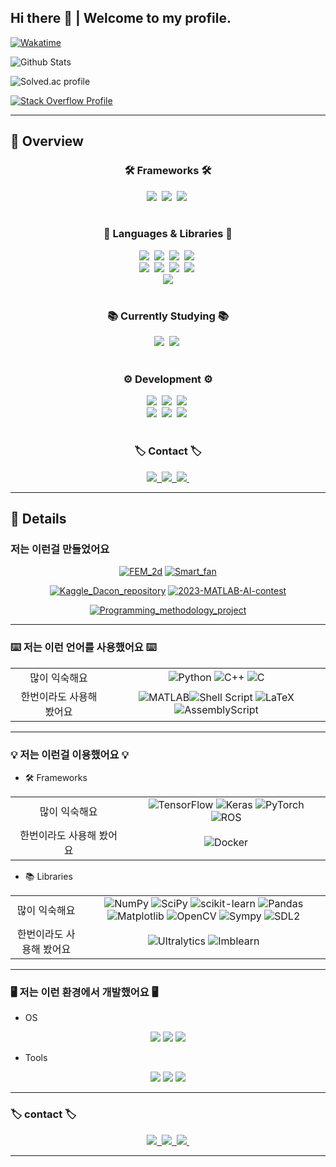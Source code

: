 ## Hi there 👋 | Welcome to my profile.

[![Wakatime](https://wakatime.com/badge/user/018c9bd2-282b-4441-9cb2-ba110af97f0d.svg)](https://wakatime.com/@jbw9964)

![Github Stats](https://github-readme-stats.vercel.app/api?username=jbw9964&show_icons=true&theme=vue)

![Solved.ac profile](http://mazassumnida.wtf/api/generate_badge?boj=jbw9964)

[![Stack Overflow Profile](https://stackoverflow-readme-profile.johannchopin.fr/profile/22402927?theme=dark)](https://stackoverflow.com/users/22402927/jiho-lee)

---

## :mag_right: Overview

<!------------------------------------ Frameworks ------------------------------------>
<h3 align="center">🛠️ Frameworks 🛠️</h3>
<div align="center">
  <img src="https://img.shields.io/badge/TensorFlow-%23FF6F00.svg?style=for-the-badge&logo=TensorFlow&logoColor=white" />&nbsp
  <img src="https://img.shields.io/badge/PyTorch-%23EE4C2C.svg?style=for-the-badge&logo=PyTorch&logoColor=white" />&nbsp
  <img src="https://img.shields.io/badge/ros-%230A0FF9.svg?style=for-the-badge&logo=ros&logoColor=white" />&nbsp
</div>
<br>
<!------------------------------------ Frameworks ------------------------------------>


<!------------------------------------ Languages & Libraries ------------------------------------>
<h3 align="center">🔖 Languages & Libraries 🔖</h3>
<div align="center">
  <img src="https://img.shields.io/badge/python-3670A0?style=for-the-badge&logo=python&logoColor=ffdd54" />&nbsp
  <img src="https://img.shields.io/badge/numpy-4d77cf.svg?style=for-the-badge&logo=numpy&logoColor=white" />&nbsp
  <img src="https://img.shields.io/badge/Matplotlib-11557c.svg?style=for-the-badge&logo=Matplotlib&logoColor=white" />&nbsp
  <img src="https://img.shields.io/badge/SciPy-%230C55A5.svg?style=for-the-badge&logo=scipy&logoColor=%white" />&nbsp
</div>

<div align="center">
    <img src="https://img.shields.io/badge/c-%2300599C.svg?style=for-the-badge&logo=c&logoColor=white" />&nbsp
    <img src="https://img.shields.io/badge/c++-%2300599C.svg?style=for-the-badge&logo=c%2B%2B&logoColor=white" />&nbsp
    <img src="https://img.shields.io/badge/OpenCV-27338e?style=for-the-badge&logo=OpenCV&logoColor=white" />&nbsp
    <img src="https://img.shields.io/badge/SDL2-gray?style=for-the-badge&logo=SDL2&logoColor=white" />&nbsp
</div>

<div align="center">
    <img src="https://img.shields.io/badge/matlab-orange?style=for-the-badge&logo=Matlab&logoColor=oragne" />
</div>
<br>
<!------------------------------------ Languages & Libraries ------------------------------------>


<!------------------------------------ Currently Studying ------------------------------------>
<h3 align="center">📚 Currently Studying 📚</h3>
<div align="center">
  <img src="https://img.shields.io/badge/TensorFlow-%23FF6F00.svg?style=for-the-badge&logo=TensorFlow&logoColor=white" />&nbsp
  <img src="https://img.shields.io/badge/PyTorch-%23EE4C2C.svg?style=for-the-badge&logo=PyTorch&logoColor=white" />&nbsp
</div>
<br>
<!------------------------------------ Currently Studying ------------------------------------>


<!------------------------------------ Development ------------------------------------>
<h3 align="center">⚙️ Development ⚙️</h3>
<div align="center">
    <img src="https://img.shields.io/badge/mac%20os-000000?style=for-the-badge&logo=apple&logoColor=white" />&nbsp
    <img src="https://img.shields.io/badge/Windows-0078D6?style=for-the-badge&logo=windows&logoColor=white" />&nbsp
    <img src="https://img.shields.io/badge/Ubuntu-E95420?style=for-the-badge&logo=ubuntu&logoColor=white" />&nbsp
</div>

<div align="center">
  <img src="https://img.shields.io/badge/VSCode-2C2C32.svg?style=for-the-badge&logo=visual-studio-code&logoColor=22ABF3" />&nbsp
    <img src="https://img.shields.io/badge/Google Colab-2C2C32.svg?style=for-the-badge&logo=Google Colab&logoColor=ornage" />&nbsp
    <img src="https://img.shields.io/badge/git-%23F05033.svg?style=for-the-badge&logo=git&logoColor=white" />&nbsp
  </div>
<br>
<!------------------------------------ Development ------------------------------------>


<!------------------------------------ Contact ------------------------------------>
<h3 align="center">🏷️ Contact 🏷️</h3>
<div align="center">
  <a href="mailto:jbw9964@gmail.com">
    <img
      src="https://img.shields.io/badge/jbw9964@gmail.com-D14836?style=for-the-badge&logo=gmail&logoColor=white"/>&nbsp
  </a>
  <a href="https://www.linkedin.com/in/%EC%A4%80%EC%83%81-%EC%A0%95-655b27255/">
    <img
      src="https://img.shields.io/badge/LinkedIn-0077B5?style=for-the-badge&logo=linkedin&logoColor=white"/>&nbsp
  </a>
  <a href="https://velog.io/@jbw9964">
    <img src="https://img.shields.io/badge/Velog-1EBC8F?style=for-the-badge&logo=velog&logoColor=white" />&nbsp
  </a>
</div>
<!------------------------------------ Contact ------------------------------------>

---

## :telescope: Details

### 저는 이런걸 만들었어요

<div align="center">

[![FEM_2d](https://github-readme-stats.vercel.app/api/pin/?username=jbw9964&repo=FEM_2d)](https://github.com/jbw9964/FEM_2d) [![Smart_fan](https://github-readme-stats.vercel.app/api/pin/?username=jbw9964&repo=Smart_fan)](https://github.com/jbw9964/Smart_fan)

[![Kaggle_Dacon_repository](https://github-readme-stats.vercel.app/api/pin/?username=jbw9964&repo=Kaggle_Dacon_repository)](https://github.com/jbw9964/Kaggle_Dacon_repository) [![2023-MATLAB-AI-contest](https://github-readme-stats.vercel.app/api/pin/?username=jbw9964&repo=2023-MATLAB-AI-contest)](https://github.com/jbw9964/2023-MATLAB-AI-contest)

[![Programming_methodology_project](https://github-readme-stats.vercel.app/api/pin/?username=jbw9964&repo=Programming_methodology_project)](https://github.com/jbw9964/Programming_methodology_project)

</div>


---

### ⌨️ 저는 이런 언어를 사용했어요 ⌨️
<div align="center">

|||
|:-----:|:----:|
|많이 익숙해요| ![Python](https://img.shields.io/badge/python-3670A0?style=for-the-badge&logo=python&logoColor=ffdd54) ![C++](https://img.shields.io/badge/c++-%2300599C.svg?style=for-the-badge&logo=c%2B%2B&logoColor=white) ![C](https://img.shields.io/badge/c-%2300599C.svg?style=for-the-badge&logo=c&logoColor=white)|
|한번이라도 사용해 봤어요| ![MATLAB](https://img.shields.io/badge/matlab-orange?style=for-the-badge&logo=Matlab&logoColor=oragne)![Shell Script](https://img.shields.io/badge/shell_script-%23121011.svg?style=for-the-badge&logo=gnu-bash&logoColor=white) ![LaTeX](https://img.shields.io/badge/latex-%23008080.svg?style=for-the-badge&logo=latex&logoColor=white) ![AssemblyScript](https://img.shields.io/badge/assembly%20script-%23000000.svg?style=for-the-badge&logo=assemblyscript&logoColor=white) |

</div>


---

### 💡 저는 이런걸 이용했어요 💡

- 🛠️ Frameworks

<div align="center">

|||
|:-----:|:----:|
|많이 익숙해요| ![TensorFlow](https://img.shields.io/badge/TensorFlow-%23FF6F00.svg?style=for-the-badge&logo=TensorFlow&logoColor=white) ![Keras](https://img.shields.io/badge/Keras-%23D00000.svg?style=for-the-badge&logo=Keras&logoColor=white) ![PyTorch](https://img.shields.io/badge/PyTorch-%23EE4C2C.svg?style=for-the-badge&logo=PyTorch&logoColor=white) ![ROS](https://img.shields.io/badge/ros-%230A0FF9.svg?style=for-the-badge&logo=ros&logoColor=white) |
|한번이라도 사용해 봤어요| ![Docker](https://img.shields.io/badge/docker-%230db7ed.svg?style=for-the-badge&logo=docker&logoColor=white) |

</div>

- :books: Libraries

<div align="center">

|||
|:-----:|:----:|
|많이 익숙해요| ![NumPy](https://img.shields.io/badge/numpy-%23013243.svg?style=for-the-badge&logo=numpy&logoColor=white) ![SciPy](https://img.shields.io/badge/SciPy-%230C55A5.svg?style=for-the-badge&logo=scipy&logoColor=%white) ![scikit-learn](https://img.shields.io/badge/scikit--learn-%23F7931E.svg?style=for-the-badge&logo=scikit-learn&logoColor=white) ![Pandas](https://img.shields.io/badge/pandas-%23150458.svg?style=for-the-badge&logo=pandas&logoColor=white) ![Matplotlib](https://img.shields.io/badge/Matplotlib-%23ffffff.svg?style=for-the-badge&logo=Matplotlib&logoColor=black) ![OpenCV](https://img.shields.io/badge/OpenCV-27338e?style=for-the-badge&logo=OpenCV&logoColor=white) ![Sympy](https://img.shields.io/badge/Sympy-black.svg?style=for-the-badge&logo=Sympy&logoColor=green) ![SDL2](https://img.shields.io/badge/SDL2-gray?style=for-the-badge&logo=SDL2&logoColor=white)|
|한번이라도 사용해 봤어요| ![Ultralytics](https://img.shields.io/badge/Ultralytics-purple.svg?style=for-the-badge&logo=Ultralytics&logoColor=green) ![Imblearn](https://img.shields.io/badge/Imblearn-black.svg?style=for-the-badge&logo=Imblearn&logoColor=green) |

</div>


---

### 🖥️ 저는 이런 환경에서 개발했어요 🖥️

- OS
<div align="center">
  <img src="https://img.shields.io/badge/Ubuntu-E95420?style=for-the-badge&logo=ubuntu&logoColor=white" />
  <img src="https://img.shields.io/badge/mac%20os-000000?style=for-the-badge&logo=apple&logoColor=white" />
  <img src="https://img.shields.io/badge/Windows-0078D6?style=for-the-badge&logo=windows&logoColor=white" />
</div>

- Tools
<div align="center">
    <img src="https://img.shields.io/badge/VSCode-2C2C32.svg?style=for-the-badge&logo=visual-studio-code&logoColor=22ABF3" />
    <img src="https://img.shields.io/badge/Google Colab-2C2C32.svg?style=for-the-badge&logo=Google Colab&logoColor=ornage" />
    <img src="https://img.shields.io/badge/git-%23F05033.svg?style=for-the-badge&logo=git&logoColor=white" />
  </div>


---

### 🏷️ contact 🏷️

<div align="center">
  <a href="mailto:jbw9964@gmail.com">
    <img
      src="https://img.shields.io/badge/jbw9964@gmail.com-D14836?style=for-the-badge&logo=gmail&logoColor=white"/>&nbsp
  </a>
  <a href="https://www.linkedin.com/in/%EC%A4%80%EC%83%81-%EC%A0%95-655b27255/">
    <img
      src="https://img.shields.io/badge/LinkedIn-0077B5?style=for-the-badge&logo=linkedin&logoColor=white"/>&nbsp
  </a>
  <a href="https://velog.io/@jbw9964">
    <img src="https://img.shields.io/badge/Velog-1EBC8F?style=for-the-badge&logo=velog&logoColor=white" />&nbsp
  </a>
</div>

---